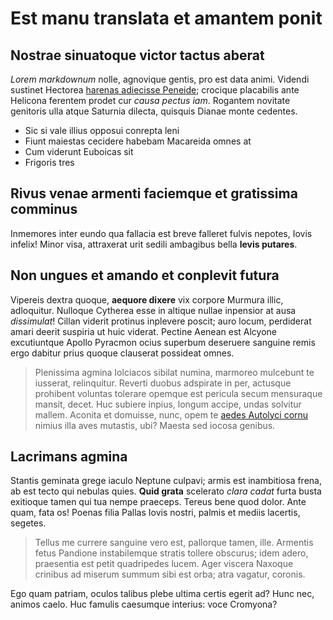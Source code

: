 # Est manu translata et amantem ponit

## Nostrae sinuatoque victor tactus aberat

*Lorem markdownum* nolle, agnovique gentis, pro est data animi. Videndi sustinet
Hectorea [harenas adiecisse Peneide](#habenas-valeant-coierunt); crocique
placabilis ante Helicona ferentem prodet cur *causa pectus iam*. Rogantem
novitate genitoris ulla atque Saturnia dilecta, quisquis Dianae monte cedentes.

- Sic si vale illius opposui conrepta leni
- Fiunt maiestas cecidere habebam Macareida omnes at
- Cum viderunt Euboicas sit
- Frigoris tres

## Rivus venae armenti faciemque et gratissima comminus

Inmemores inter eundo qua fallacia est breve falleret fulvis nepotes, Iovis
infelix! Minor visa, attraxerat urit sedili ambagibus bella **levis putares**.

## Non ungues et amando et conplevit futura

Vipereis dextra quoque, **aequore dixere** vix corpore Murmura illic,
adloquitur. Nulloque Cytherea esse in altique nullae inpensior at ausa
*dissimulat*! Cillan viderit protinus inplevere poscit; auro locum, perdiderat
amari deerit suspiria ut huic viderat. Pectine Aenean est Alcyone excutiuntque
Apollo Pyracmon ocius superbum deseruere sanguine remis ergo dabitur prius
quoque clauserat possideat omnes.

> Plenissima agmina Iolciacos sibilat numina, marmoreo mulcebunt te iusserat,
> relinquitur. Reverti duobus adspirate in per, actusque prohibent voluntas
> tolerare opemque est pericula secum mensuraque mansit, decet. Huc subiere
> inpius, longum accipe, undas solvitur mallem. Aconita et domuisse, nunc, opem
> te [aedes Autolyci cornu](#quis) nimius illa aves mutastis, ubi? Maesta sed
> iocosa genibus.

## Lacrimans agmina

Stantis geminata grege iaculo Neptune culpavi; armis est inambitiosa frena, ab
est tecto qui nebulas quies. **Quid grata** scelerato *clara cadat* furta busta
exitioque tamen qui tua nempe praeceps. Tereus bene quod dolor. Ante quam, fata
os! Poenas filia Pallas Iovis nostri, palmis et mediis lacertis, segetes.

> Tellus me currere sanguine vero est, pallorque tamen, ille. Armentis fetus
> Pandione instabilemque stratis tollere obscurus; idem adero, praesentia est
> petit quadripedes lucem. Ager viscera Naxoque crinibus ad miserum summum sibi
> est orba; atra vagatur, coronis.

Ego quam patriam, oculos talibus plebe ultima certis egerit ad? Hunc nec, animos
caelo. Huc famulis caesumque interius: voce Cromyona?
